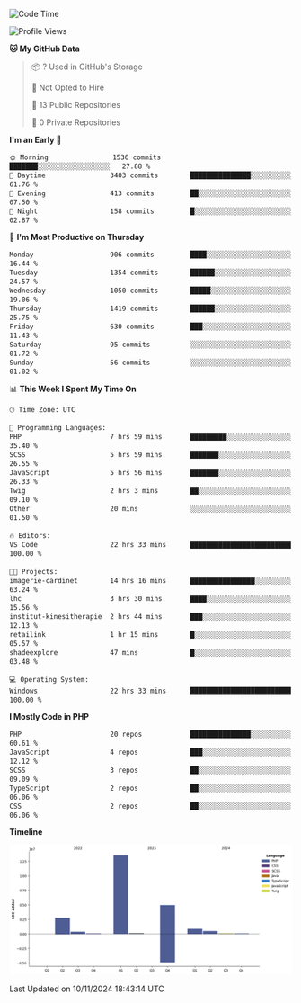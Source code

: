 <!--START_SECTION:waka-->
![Code Time](http://img.shields.io/badge/Code%20Time-2%2C036%20hrs%2059%20mins-blue)

![Profile Views](http://img.shields.io/badge/Profile%20Views-0-blue)

**🐱 My GitHub Data** 

> 📦 ? Used in GitHub's Storage 
 > 
> 🚫 Not Opted to Hire
 > 
> 📜 13 Public Repositories 
 > 
> 🔑 0 Private Repositories 
 > 
**I'm an Early 🐤** 

```text
🌞 Morning                1536 commits        ███████░░░░░░░░░░░░░░░░░░   27.88 % 
🌆 Daytime                3403 commits        ███████████████░░░░░░░░░░   61.76 % 
🌃 Evening                413 commits         ██░░░░░░░░░░░░░░░░░░░░░░░   07.50 % 
🌙 Night                  158 commits         █░░░░░░░░░░░░░░░░░░░░░░░░   02.87 % 
```
📅 **I'm Most Productive on Thursday** 

```text
Monday                   906 commits         ████░░░░░░░░░░░░░░░░░░░░░   16.44 % 
Tuesday                  1354 commits        ██████░░░░░░░░░░░░░░░░░░░   24.57 % 
Wednesday                1050 commits        █████░░░░░░░░░░░░░░░░░░░░   19.06 % 
Thursday                 1419 commits        ██████░░░░░░░░░░░░░░░░░░░   25.75 % 
Friday                   630 commits         ███░░░░░░░░░░░░░░░░░░░░░░   11.43 % 
Saturday                 95 commits          ░░░░░░░░░░░░░░░░░░░░░░░░░   01.72 % 
Sunday                   56 commits          ░░░░░░░░░░░░░░░░░░░░░░░░░   01.02 % 
```


📊 **This Week I Spent My Time On** 

```text
🕑︎ Time Zone: UTC

💬 Programming Languages: 
PHP                      7 hrs 59 mins       █████████░░░░░░░░░░░░░░░░   35.40 % 
SCSS                     5 hrs 59 mins       ███████░░░░░░░░░░░░░░░░░░   26.55 % 
JavaScript               5 hrs 56 mins       ███████░░░░░░░░░░░░░░░░░░   26.33 % 
Twig                     2 hrs 3 mins        ██░░░░░░░░░░░░░░░░░░░░░░░   09.10 % 
Other                    20 mins             ░░░░░░░░░░░░░░░░░░░░░░░░░   01.50 % 

🔥 Editors: 
VS Code                  22 hrs 33 mins      █████████████████████████   100.00 % 

🐱‍💻 Projects: 
imagerie-cardinet        14 hrs 16 mins      ████████████████░░░░░░░░░   63.24 % 
lhc                      3 hrs 30 mins       ████░░░░░░░░░░░░░░░░░░░░░   15.56 % 
institut-kinesitherapie  2 hrs 44 mins       ███░░░░░░░░░░░░░░░░░░░░░░   12.13 % 
retailink                1 hr 15 mins        █░░░░░░░░░░░░░░░░░░░░░░░░   05.57 % 
shadeexplore             47 mins             █░░░░░░░░░░░░░░░░░░░░░░░░   03.48 % 

💻 Operating System: 
Windows                  22 hrs 33 mins      █████████████████████████   100.00 % 
```

**I Mostly Code in PHP** 

```text
PHP                      20 repos            ███████████████░░░░░░░░░░   60.61 % 
JavaScript               4 repos             ███░░░░░░░░░░░░░░░░░░░░░░   12.12 % 
SCSS                     3 repos             ██░░░░░░░░░░░░░░░░░░░░░░░   09.09 % 
TypeScript               2 repos             ██░░░░░░░░░░░░░░░░░░░░░░░   06.06 % 
CSS                      2 repos             ██░░░░░░░░░░░░░░░░░░░░░░░   06.06 % 
```



**Timeline**

![Lines of Code chart](https://raw.githubusercontent.com/tahar-elgunaoui/tahar-elgunaoui/main/assets/bar_graph.png)


 Last Updated on 10/11/2024 18:43:14 UTC
<!--END_SECTION:waka-->
